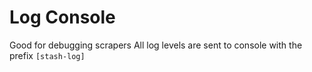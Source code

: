 # Log Console

Good for debugging scrapers
All log levels are sent to console with the prefix `[stash-log]`